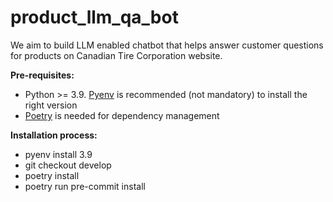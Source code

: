 # product_llm_qa_bot
We aim to build LLM enabled chatbot that helps answer customer questions for products on Canadian Tire Corporation website.


**Pre-requisites:**

- Python >= 3.9. [Pyenv](https://github.com/pyenv/pyenv) is recommended (not mandatory) to install the right version 
- [Poetry](https://python-poetry.org/docs/) is needed for dependency management


**Installation process:**

- pyenv install 3.9
- git checkout develop
- poetry install
- poetry run pre-commit install


